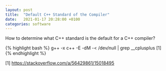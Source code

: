 ```yaml
---
layout: post
title:  "Default C++ Standard of the Compiler"
date:   2021-01-17 20:28:00 +0100
categories: software
---
```

How to determine what C++ standard is the default for a C++ compiler?

{% highlight bash %}
g++ -x c++  -E -dM -< /dev/null | grep __cplusplus [1]
{% endhighlight %}

[1] <https://stackoverflow.com/a/56429861/15018495>
